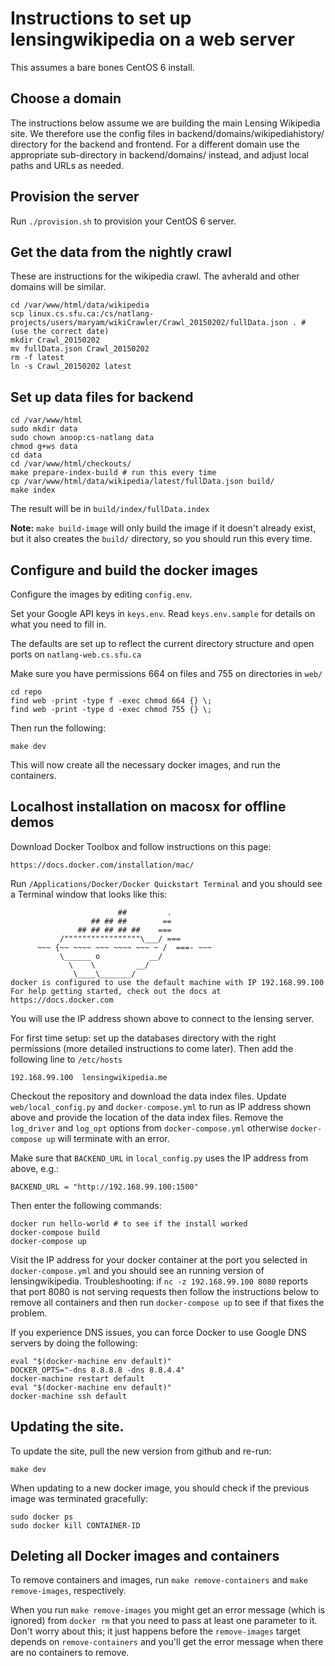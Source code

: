 # Instructions to set up lensingwikipedia on a web server

This assumes a bare bones CentOS 6 install.

## Choose a domain

The instructions below assume we are building the main Lensing Wikipedia site.
We therefore use the config files in backend/domains/wikipediahistory/
directory for the backend and frontend. For a different domain use the
appropriate sub-directory in backend/domains/ instead, and adjust local paths
and URLs as needed.

## Provision the server

Run `./provision.sh` to provision your CentOS 6 server.

## Get the data from the nightly crawl

These are instructions for the wikipedia crawl. The avherald and other domains
will be similar.

    cd /var/www/html/data/wikipedia
    scp linux.cs.sfu.ca:/cs/natlang-projects/users/maryam/wikiCrawler/Crawl_20150202/fullData.json . # (use the correct date)
    mkdir Crawl_20150202
    mv fullData.json Crawl_20150202
    rm -f latest
    ln -s Crawl_20150202 latest

## Set up data files for backend

    cd /var/www/html
    sudo mkdir data
    sudo chown anoop:cs-natlang data
    chmod g+ws data
    cd data
    cd /var/www/html/checkouts/
    make prepare-index-build # run this every time
    cp /var/www/html/data/wikipedia/latest/fullData.json build/
    make index

The result will be in `build/index/fullData.index`

**Note:** `make build-image` will only build the image if it doesn't already
exist, but it also creates the `build/` directory, so you should run this every
time.

## Configure and build the docker images

Configure the images by editing `config.env`.

Set your Google API keys in `keys.env`. Read `keys.env.sample` for details on
what you need to fill in.

The defaults are set up to reflect the current directory structure and open
ports on `natlang-web.cs.sfu.ca`

Make sure you have permissions 664 on files and 755 on directories in `web/`

    cd repo
    find web -print -type f -exec chmod 664 {} \;
    find web -print -type d -exec chmod 755 {} \;

Then run the following:

    make dev

This will now create all the necessary docker images, and run the containers.

## Localhost installation on macosx for offline demos

Download Docker Toolbox and follow instructions on this page:

    https://docs.docker.com/installation/mac/

Run `/Applications/Docker/Docker Quickstart Terminal` and you should see a
Terminal window that looks like this:

                            ##         .
                      ## ## ##        ==
                   ## ## ## ## ##    ===
               /"""""""""""""""""\___/ ===
          ~~~ {~~ ~~~~ ~~~ ~~~~ ~~~ ~ /  ===- ~~~
               \______ o           __/
                 \    \         __/
                  \____\_______/
    docker is configured to use the default machine with IP 192.168.99.100
    For help getting started, check out the docs at https://docs.docker.com

You will use the IP address shown above to connect to the lensing server.

For first time setup: set up the databases directory with the right permissions
(more detailed instructions to come later). Then add the following line to
`/etc/hosts`

    192.168.99.100  lensingwikipedia.me

Checkout the repository and download the data index files. Update
`web/local_config.py` and `docker-compose.yml` to run as IP address shown above
and provide the location of the data index files. Remove the `log_driver` and
`log_opt` options from `docker-compose.yml` otherwise `docker-compose up` will
terminate with an error.

Make sure that `BACKEND_URL` in `local_config.py` uses the IP address from
above, e.g.:

    BACKEND_URL = "http://192.168.99.100:1500"

Then enter the following commands:

    docker run hello-world # to see if the install worked
    docker-compose build
    docker-compose up

Visit the IP address for your docker container at the port you selected in
`docker-compose.yml` and you should see an running version of lensingwikipedia.
Troubleshooting: if `nc -z 192.168.99.100 8080` reports that port 8080 is not
serving requests then follow the instructions below to remove all containers
and then run `docker-compose up` to see if that fixes the problem.

If you experience DNS issues, you can force Docker to use Google DNS servers by
doing the following:

    eval "$(docker-machine env default)"
    DOCKER_OPTS="-dns 8.8.8.8 -dns 8.8.4.4"
    docker-machine restart default
    eval "$(docker-machine env default)"
    docker-machine ssh default

## Updating the site.

To update the site, pull the new version from github and re-run:

    make dev

When updating to a new docker image, you should check if the previous image was
terminated gracefully:

    sudo docker ps
    sudo docker kill CONTAINER-ID

## Deleting all Docker images and containers

To remove containers and images, run `make remove-containers` and `make
remove-images`, respectively.

When you run `make remove-images` you might get an error message (which is
ignored) from `docker rm` that you need to pass at least one parameter to it.
Don't worry about this; it just happens before the `remove-images` target
depends on `remove-containers` and you'll get the error message when there are
no containers to remove.
